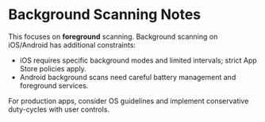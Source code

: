 # Background Scanning Notes

This focuses on **foreground** scanning. Background scanning on iOS/Android has additional constraints:
- iOS requires specific background modes and limited intervals; strict App Store policies apply.
- Android background scans need careful battery management and foreground services.

For production apps, consider OS guidelines and implement conservative duty-cycles with user controls.
